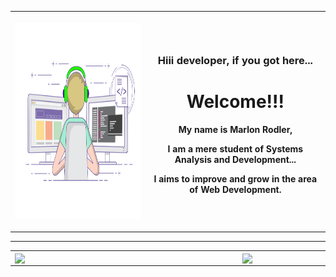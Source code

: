 <table>
  <tr>
    <th>
      <p>
        <img src="https://github.com/marlonrodler/marlonrodler/blob/master/gif.gif" width="442" height="314">
      </p>
    </th>
    <th>
      <p>
        <h3>Hiii developer, if you got here...</h3>
      </p>
      <p>
       <h1><b>Welcome!!!</b></h1>
      </p>
      <p>
        My name is Marlon Rodler, 
      </p>
      <p>
        I am a mere student of Systems Analysis and Development...
      </p> 
      <p>
        I aims to improve and grow in the area of Web Development. 
      </p>
    </th>
  </tr>
</table>
<hr>

<table>
  <tr>
    <th>
      <img width="350px" align="left" src="https://github-readme-stats.vercel.app/api/top-langs/?username=marlonrodler&hide=html&layout=compact&theme=default" />
    </th>
  <th>
    <img width="350px" align="left" src="https://github-readme-stats.vercel.app/api?username=marlonrodler&theme=default" />
  </th>
</table>
<!--
**marlonrodler/marlonrodler** is a ✨ _special_ ✨ repository because its `README.md` (this file) appears on your GitHub profile.

Here are some ideas to get you started:

- 🔭 I’m currently working on ...
- 🌱 I’m currently learning ...
- 👯 I’m looking to collaborate on ...
- 🤔 I’m looking for help with ...
- 💬 Ask me about ...
- 📫 How to reach me: ...
- 😄 Pronouns: ...
- ⚡ Fun fact: ...
-->
